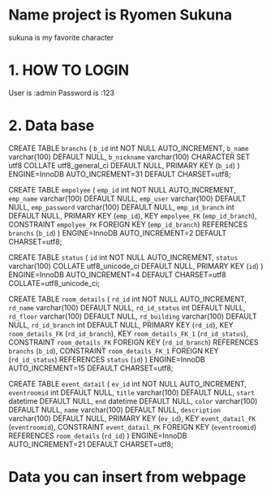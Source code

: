 # Name project is Ryomen Sukuna 
sukuna is my favorite character

# 1. HOW TO LOGIN

User is :admin
Password is :123


# 2. Data base

CREATE TABLE `branchs` (
  `b_id` int NOT NULL AUTO_INCREMENT,
  `b_name` varchar(100) DEFAULT NULL,
  `b_nickname` varchar(100) CHARACTER SET utf8 COLLATE utf8_general_ci DEFAULT NULL,
  PRIMARY KEY (`b_id`)
) ENGINE=InnoDB AUTO_INCREMENT=31 DEFAULT CHARSET=utf8;


CREATE TABLE `empolyee` (
  `emp_id` int NOT NULL AUTO_INCREMENT,
  `emp_name` varchar(100) DEFAULT NULL,
  `emp_user` varchar(100) DEFAULT NULL,
  `emp_password` varchar(100) DEFAULT NULL,
  `emp_id_branch` int DEFAULT NULL,
  PRIMARY KEY (`emp_id`),
  KEY `empolyee_FK` (`emp_id_branch`),
  CONSTRAINT `empolyee_FK` FOREIGN KEY (`emp_id_branch`) REFERENCES `branchs` (`b_id`)
) ENGINE=InnoDB AUTO_INCREMENT=2 DEFAULT CHARSET=utf8;

CREATE TABLE `status` (
  `id` int NOT NULL AUTO_INCREMENT,
  `status` varchar(100) COLLATE utf8_unicode_ci DEFAULT NULL,
  PRIMARY KEY (`id`)
) ENGINE=InnoDB AUTO_INCREMENT=4 DEFAULT CHARSET=utf8 COLLATE=utf8_unicode_ci;


CREATE TABLE `room_details` (
  `rd_id` int NOT NULL AUTO_INCREMENT,
  `rd_name` varchar(100) DEFAULT NULL,
  `rd_id_status` int DEFAULT NULL,
  `rd_floor` varchar(100) DEFAULT NULL,
  `rd_building` varchar(100) DEFAULT NULL,
  `rd_id_branch` int DEFAULT NULL,
  PRIMARY KEY (`rd_id`),
  KEY `room_details_FK` (`rd_id_branch`),
  KEY `room_details_FK_1` (`rd_id_status`),
  CONSTRAINT `room_details_FK` FOREIGN KEY (`rd_id_branch`) REFERENCES `branchs` (`b_id`),
  CONSTRAINT `room_details_FK_1` FOREIGN KEY (`rd_id_status`) REFERENCES `status` (`id`)
) ENGINE=InnoDB AUTO_INCREMENT=15 DEFAULT CHARSET=utf8;


CREATE TABLE `event_datail` (
  `ev_id` int NOT NULL AUTO_INCREMENT,
  `eventroomid` int DEFAULT NULL,
  `title` varchar(100) DEFAULT NULL,
  `start` datetime DEFAULT NULL,
  `end` datetime DEFAULT NULL,
  `color` varchar(100) DEFAULT NULL,
  `name` varchar(100) DEFAULT NULL,
  `description` varchar(100) DEFAULT NULL,
  PRIMARY KEY (`ev_id`),
  KEY `event_datail_FK` (`eventroomid`),
  CONSTRAINT `event_datail_FK` FOREIGN KEY (`eventroomid`) REFERENCES `room_details` (`rd_id`)
) ENGINE=InnoDB AUTO_INCREMENT=21 DEFAULT CHARSET=utf8;


# Data you can insert from webpage 
